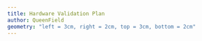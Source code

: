 ```yaml
---
title: Hardware Validation Plan
author: QueenField
geometry: "left = 3cm, right = 2cm, top = 3cm, bottom = 2cm"
---
```

